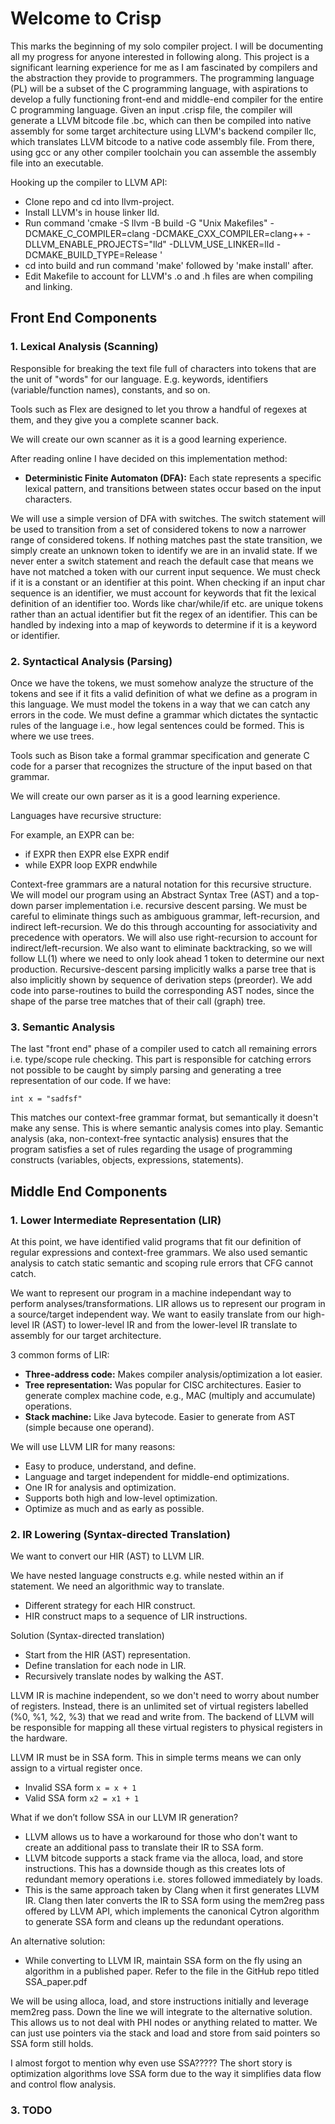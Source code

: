 # Welcome to Crisp

This marks the beginning of my solo compiler project. I will be documenting all my progress for anyone interested in following along. This project is a significant learning experience for me as I am fascinated by compilers and the abstraction they provide to programmers. The programming language (PL) will be a subset of the C programming language, with aspirations to develop a fully functioning front-end and middle-end compiler for the entire C programming language. Given an input .crisp file, the compiler will generate a LLVM bitcode file .bc, which can then be compiled into native assembly for some target architecture using LLVM's backend compiler llc, which translates LLVM bitcode to a native code assembly file. From there, using gcc or any other compiler toolchain you can assemble the assembly file into an executable.

Hooking up the compiler to LLVM API:
- Clone repo and cd into llvm-project. 
- Install LLVM's in house linker lld.
- Run command 'cmake -S llvm -B build -G "Unix Makefiles" -DCMAKE_C_COMPILER=clang -DCMAKE_CXX_COMPILER=clang++ -DLLVM_ENABLE_PROJECTS="lld" -DLLVM_USE_LINKER=lld -DCMAKE_BUILD_TYPE=Release '
- cd into build and run command 'make' followed by 'make install' after.
- Edit Makefile to account for LLVM's .o and .h files are when compiling and linking.

## Front End Components

### 1. Lexical Analysis (Scanning)

Responsible for breaking the text file full of characters into tokens that are the unit of "words" for our language. E.g. keywords, identifiers (variable/function names), constants, and so on.

Tools such as Flex are designed to let you throw a handful of regexes at them, and they give you a complete scanner back. 

We will create our own scanner as it is a good learning experience.

After reading online I have decided on this implementation method:

- **Deterministic Finite Automaton (DFA):** Each state represents a specific lexical pattern, and transitions between states occur based on the input characters.

We will use a simple version of DFA with switches. The switch statement will be used to transition from a set of considered tokens to now a narrower range of considered tokens. If nothing matches past the state transition, we simply create an unknown token to identify we are in an invalid state. If we never enter a switch statement and reach the default case that means we have not matched a token with our current input sequence. We must check if it is a constant or an identifier at this point. When checking if an input char sequence is an identifier, we must account for keywords that fit the lexical definition of an identifier too. Words like char/while/if etc. are unique tokens rather than an actual identifier but fit the regex of an identifier. This can be handled by indexing into a map of keywords to determine if it is a keyword or identifier.

### 2. Syntactical Analysis (Parsing)

Once we have the tokens, we must somehow analyze the structure of the tokens and see if it fits a valid definition of what we define as a program in this language. We must model the tokens in a way that we can catch any errors in the code. We must define a grammar which dictates the syntactic rules of the language i.e., how legal sentences could be formed. This is where we use trees.

Tools such as Bison take a formal grammar specification and generate C code for a parser that recognizes the structure of the input based on that grammar.

We will create our own parser as it is a good learning experience.

Languages have recursive structure:

For example, an EXPR can be:
- if EXPR then EXPR else EXPR endif
- while EXPR loop EXPR endwhile

Context-free grammars are a natural notation for this recursive structure.
We will model our program using an Abstract Syntax Tree (AST) and a top-down parser implementation i.e. recursive descent parsing. We must be careful to eliminate things such as ambiguous grammar, left-recursion, and indirect left-recursion. We do this through accounting for associativity and precedence with operators. We will also use right-recursion to account for indirect/left-recursion.
We also want to eliminate backtracking, so we will follow LL(1) where we need to only look ahead 1 token to determine our next production. Recursive-descent parsing implicitly walks a parse tree that is also implicitly shown by sequence of derivation steps (preorder). We add code into parse-routines to build the corresponding AST nodes, since the shape of the parse tree matches that of their call (graph) tree.

### 3. Semantic Analysis

The last "front end" phase of a compiler used to catch all remaining errors i.e. type/scope rule checking. This part is responsible for catching errors not possible to be caught by simply parsing and generating a tree representation of our code. If we have:

```
int x = "sadfsf"
```

This matches our context-free grammar format, but semantically it doesn't make any sense. This is where semantic analysis comes into play. Semantic analysis (aka, non-context-free syntactic analysis) ensures that the program satisfies a set of rules regarding the usage of programming constructs (variables, objects, expressions, statements). 

## Middle End Components

### 1. Lower Intermediate Representation (LIR)

At this point, we have identified valid programs that fit our definition of regular expressions and context-free grammars. We also used semantic analysis to catch static semantic and scoping rule errors that CFG cannot catch. 

We want to represent our program in a machine independant way to perform analyses/transformations. LIR allows us to represent our program in a source/target independent way. We want to easily translate from our high-level IR (AST) to lower-level IR and from the lower-level IR translate to assembly for our target architecture. 

3 common forms of LIR:
- **Three-address code:** 
Makes compiler analysis/optimization a lot easier.
- **Tree representation:**
Was popular for CISC architectures. Easier to generate complex machine code, e.g., MAC (multiply and accumulate) operations.
- **Stack machine:**
Like Java bytecode. Easier to generate from AST (simple because one operand).

We will use LLVM LIR for many reasons:
- Easy to produce, understand, and define.
- Language and target independent for middle-end optimizations.
- One IR for analysis and optimization.
- Supports both high and low-level optimization.
- Optimize as much and as early as possible.

### 2. IR Lowering (Syntax-directed Translation)

We want to convert our HIR (AST) to LLVM LIR. 

We have nested language constructs e.g. while nested within an if statement. 
We need an algorithmic way to translate.
- Different strategy for each HIR construct.
- HIR construct maps to a sequence of LIR instructions.

Solution (Syntax-directed translation)
- Start from the HIR (AST) representation.
- Define translation for each node in LIR.
- Recursively translate nodes by walking the AST.

LLVM IR is machine independent, so we don't need to worry about number of registers.
Instead, there is an unlimited set of virtual registers labelled (%0, %1, %2, %3) that 
we read and write from. The backend of LLVM will be responsible for mapping all these virtual
registers to physical registers in the hardware. 

LLVM IR must be in SSA form. This in simple terms means we can only assign to a virtual register once. 

- Invalid SSA form `x = x + 1` 
- Valid SSA form `x2 = x1 + 1`

What if we don’t follow SSA in our LLVM IR generation? 
- LLVM allows us to have a workaround for those who don't want to create an additional pass to translate their IR to SSA form. 
- LLVM bitcode supports a stack frame via the alloca, load, and store instructions. This has a downside though as this creates lots of redundant memory operations i.e. stores followed immediately by loads. 
- This is the same approach taken by Clang when it first generates LLVM IR. Clang then later converts the IR to SSA form using the mem2reg pass offered by LLVM API, which implements the canonical Cytron algorithm to generate SSA form and cleans up the redundant operations. 

An alternative solution: 
- While converting to LLVM IR, maintain SSA form on the fly using an algorithm in a published paper. Refer to the file in the GitHub repo titled SSA_paper.pdf

We will be using alloca, load, and store instructions initially and leverage mem2reg pass. Down the line we will integrate to the alternative solution. This allows us to not deal with PHI nodes or anything related to matter. We can just use pointers via the stack and load and store from said pointers so SSA form still holds.

I almost forgot to mention why even use SSA????? The short story is optimization algorithms love SSA form due to the way it simplifies data flow and control flow analysis.

### 3. TODO